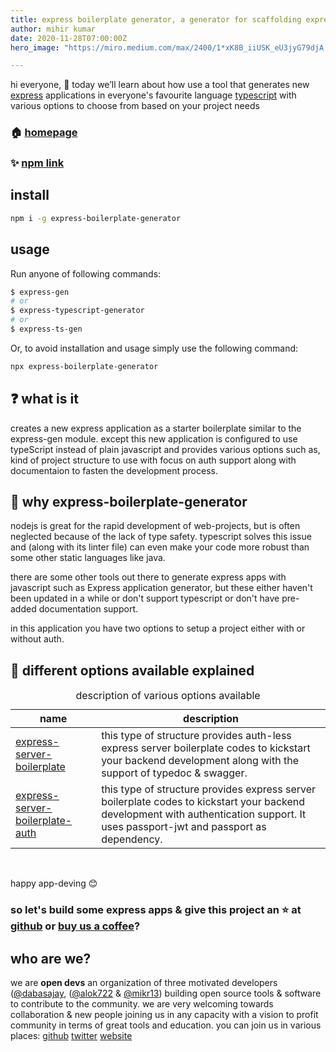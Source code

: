 ```yaml
---
title: express boilerplate generator, a generator for scaffolding express basic setup with ease
author: mihir kumar
date: 2020-11-28T07:00:00Z
hero_image: "https://miro.medium.com/max/2400/1*xK8B_iiUSK_eU3jyG79djA.jpeg"

---
```

hi everyone, 👋
today we’ll learn about how use a tool that generates new [express](https://expressjs.com/) applications in everyone's favourite language [typescript](https://github.com/microsoft/TypeScript) with various options to choose from based on your project needs

### 🏠 [homepage](https://github.com/open-devs/express-boilerplate-generator#README)

### ✨ [npm link](https://www.npmjs.com/package/express-boilerplate-generator)

## install

```sh
npm i -g express-boilerplate-generator
```

## usage

Run anyone of following commands:

```sh
$ express-gen
# or
$ express-typescript-generator
# or
$ express-ts-gen
```

Or, to avoid installation and usage simply use the following command:

```sh
npx express-boilerplate-generator
```

## ❓ what is it

creates a new express application as a starter boilerplate similar to the express-gen module. except this new application is configured to use typeScript instead of plain javascript and provides various options such as, kind of project structure to use with focus on auth support along with documentaion to fasten the development process.

## 🤔 why express-boilerplate-generator

nodejs is great for the rapid development of web-projects, but is often neglected because of the lack of type safety. typescript solves this issue and (along with its linter file) can even make your code more robust than some other static languages like java.

there are some other tools out there to generate express apps with javascript such as Express application generator, but these either haven't been updated in a while or don't support typescript or don't have pre-added documentation support.

in this application you have two options to setup a project either with or without auth.

## 📜 different options available explained

<table>
<caption>description of various options available</caption>
<thead>
<tr>
<th>name</th>
<th>description</th>
</tr>
</thead>
<tbody>
<tr>
<td><a href="https://github.com/open-devs/express-boilerplate-generator/blob/master/lib/templates/express-server-boilerplate/README.md" target="_blank">express-server-boilerplate</a></td>
<td>this type of structure provides auth-less express server boilerplate codes to kickstart your backend development along with the support of typedoc & swagger.</td>
</tr>
<tr>
<td><a href="https://github.com/open-devs/express-boilerplate-generator/blob/master/lib/templates/express-server-boilerplate-auth/README.md" target="_blank">express-server-boilerplate-auth</a></td>
<td>this type of structure provides express server boilerplate codes to kickstart your backend development with authentication support. It uses passport-jwt and passport as dependency.</td>
</tr>
</tbody>
</table>
<br>

happy app-deving 😊

### so let's build some express apps & give this project an ⭐ at [github](https://github.com/open-devs/express-boilerplate-generator) or [buy us a coffee](https://www.buymeacoffee.com/opendevs)?

## who are we?

we are **open devs** an organization of three motivated developers ([@dabasajay](https://github.com/dabasajay), ([@alok722](https://github.com/alok722) & [@mikr13](https://github.com/mikr13)) building open source tools & software to contribute to the community. we are very welcoming towards collaboration & new people joining us in any capacity with a vision to profit community in terms of great tools and education.
you can join us in various places:
[github](https://github.com/open-devs)
[twitter](https://twitter.com/opendevs_2020)
[website](https://opendevs.in)
